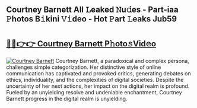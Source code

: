 ## Courtney Barnett All 𝙻eaked 𝙽u𝚍es - Part-iaa 𝙿hotos B𝚒kini 𝚅𝚒deo - Hot 𝙿art 𝙻eaks Jub59

# <h2><a href="http://ld3zoh.urlbe.top/?page=Courtney+Barnett">🔗🔗👉👉 Courtney Barnett P𝚑oto𝚜Vid𝚎o</a></h2>

[![Courtney Barnett](https://i.imgur.com/eBuTRDB.gif)](http://ld3zoh.urlbe.top/?page=Courtney+Barnett)
Courtney Barnett, a paradoxical and complex persona, challenges simple categorization. Her distinctive style of online communication has captivated and provoked critics, generating debates on ethics, individuality, and the complexities of digital societies. Despite the uncertainty of her next actions, her impact on the digital realm is profound. Fueled by an unyielding resolve and undeniable enchantment, Courtney Barnett progress in the digital realm is unyielding.
